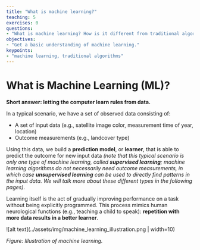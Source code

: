 ```yaml
---
title: "What is machine learning?"
teaching: 5
exercises: 0
questions:
- "What is machine learning? How is it different from traditional algorithms?"
objectives:
- "Get a basic understanding of machine learning."
keypoints:
- "machine learning, traditional algorithms"
---
```


# What is Machine Learning (ML)?

**Short answer: letting the computer learn rules from data.**

In a typical scenario, we have a set of observed data consisting of:

- A set of input data (e.g., satellite image color, measurement time of year, location)
- Outcome measurements (e.g., landcover type)

Using this data, we build a **prediction model**, or **learner**, that is able to predict the outcome for new input data *(note that this typical scenario is only one type of machine learning, called **supervised learning**; machine learning algorithms do not necessarily need outcome measurements, in which case **unsupervised learning** can be used to directly find patterns in the input data. We will talk more about these different types in the following pages)*.

Learning itself is the act of gradually improving performance on a task without being explicitly programmed. This process mimics human neurological functions (e.g., teaching a child to speak): **repetition with more data results in a better learner**.

![alt text](../assets/img/machine_learning_illustration.png  | width=10)

<i>Figure: Illustration of machine learning. </i>


